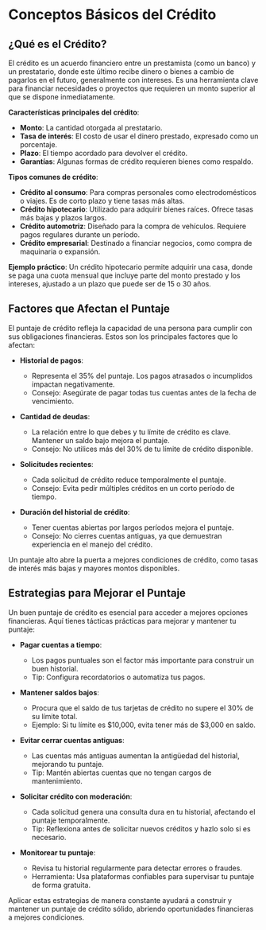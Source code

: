 # Conceptos Básicos del Crédito

## ¿Qué es el Crédito?
El crédito es un acuerdo financiero entre un prestamista (como un banco) y un prestatario, donde este último recibe dinero o bienes a cambio de pagarlos en el futuro, generalmente con intereses. Es una herramienta clave para financiar necesidades o proyectos que requieren un monto superior al que se dispone inmediatamente.

**Características principales del crédito**:
- **Monto**: La cantidad otorgada al prestatario.
- **Tasa de interés**: El costo de usar el dinero prestado, expresado como un porcentaje.
- **Plazo**: El tiempo acordado para devolver el crédito.
- **Garantías**: Algunas formas de crédito requieren bienes como respaldo.

**Tipos comunes de crédito**:
- **Crédito al consumo**: Para compras personales como electrodomésticos o viajes. Es de corto plazo y tiene tasas más altas.
- **Crédito hipotecario**: Utilizado para adquirir bienes raíces. Ofrece tasas más bajas y plazos largos.
- **Crédito automotriz**: Diseñado para la compra de vehículos. Requiere pagos regulares durante un período.
- **Crédito empresarial**: Destinado a financiar negocios, como compra de maquinaria o expansión.

**Ejemplo práctico**: Un crédito hipotecario permite adquirir una casa, donde se paga una cuota mensual que incluye parte del monto prestado y los intereses, ajustado a un plazo que puede ser de 15 o 30 años.

## Factores que Afectan el Puntaje
El puntaje de crédito refleja la capacidad de una persona para cumplir con sus obligaciones financieras. Estos son los principales factores que lo afectan:

- **Historial de pagos**:
    - Representa el 35% del puntaje. Los pagos atrasados o incumplidos impactan negativamente.
    - Consejo: Asegúrate de pagar todas tus cuentas antes de la fecha de vencimiento.

- **Cantidad de deudas**:
    - La relación entre lo que debes y tu límite de crédito es clave. Mantener un saldo bajo mejora el puntaje.
    - Consejo: No utilices más del 30% de tu límite de crédito disponible.

- **Solicitudes recientes**:
    - Cada solicitud de crédito reduce temporalmente el puntaje.
    - Consejo: Evita pedir múltiples créditos en un corto período de tiempo.

- **Duración del historial de crédito**:
    - Tener cuentas abiertas por largos períodos mejora el puntaje.
    - Consejo: No cierres cuentas antiguas, ya que demuestran experiencia en el manejo del crédito.

Un puntaje alto abre la puerta a mejores condiciones de crédito, como tasas de interés más bajas y mayores montos disponibles.

## Estrategias para Mejorar el Puntaje
Un buen puntaje de crédito es esencial para acceder a mejores opciones financieras. Aquí tienes tácticas prácticas para mejorar y mantener tu puntaje:

- **Pagar cuentas a tiempo**:
    - Los pagos puntuales son el factor más importante para construir un buen historial.
    - Tip: Configura recordatorios o automatiza tus pagos.


- **Mantener saldos bajos**:
    - Procura que el saldo de tus tarjetas de crédito no supere el 30% de su límite total.
    - Ejemplo: Si tu límite es $10,000, evita tener más de $3,000 en saldo.

- **Evitar cerrar cuentas antiguas**:
    - Las cuentas más antiguas aumentan la antigüedad del historial, mejorando tu puntaje.
    - Tip: Mantén abiertas cuentas que no tengan cargos de mantenimiento.

- **Solicitar crédito con moderación**:
    - Cada solicitud genera una consulta dura en tu historial, afectando el puntaje temporalmente.
    - Tip: Reflexiona antes de solicitar nuevos créditos y hazlo solo si es necesario.

- **Monitorear tu puntaje**:
    - Revisa tu historial regularmente para detectar errores o fraudes.
    - Herramienta: Usa plataformas confiables para supervisar tu puntaje de forma gratuita.

Aplicar estas estrategias de manera constante ayudará a construir y mantener un puntaje de crédito sólido, abriendo oportunidades financieras a mejores condiciones.